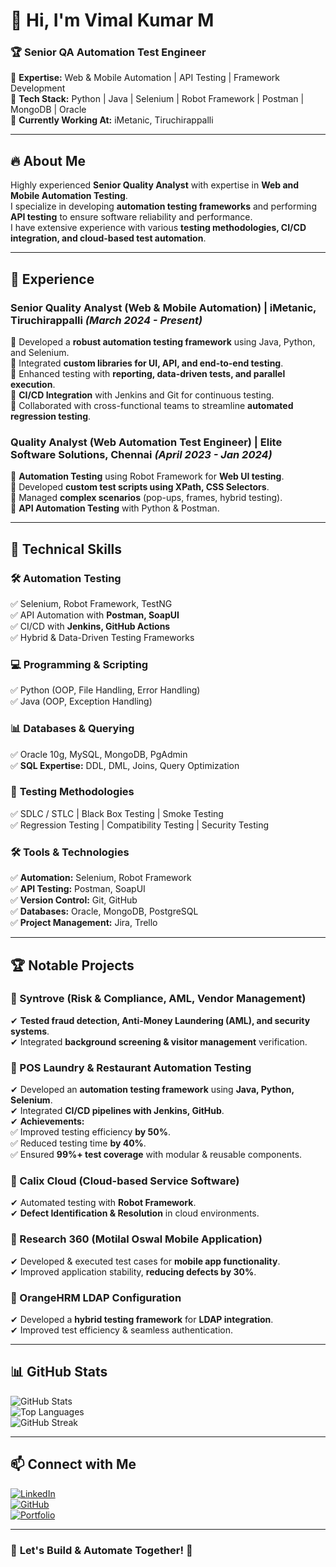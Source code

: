 # 👋 Hi, I'm Vimal Kumar M  
### 🏆 Senior QA Automation Test Engineer  

🔹 **Expertise:** Web & Mobile Automation | API Testing | Framework Development  
🔹 **Tech Stack:** Python | Java | Selenium | Robot Framework | Postman | MongoDB | Oracle  
🔹 **Currently Working At:** iMetanic, Tiruchirappalli  

---

## 🔥 About Me  

Highly experienced **Senior Quality Analyst** with expertise in **Web and Mobile Automation Testing**.  
I specialize in developing **automation testing frameworks** and performing **API testing** to ensure software reliability and performance.  
I have extensive experience with various **testing methodologies, CI/CD integration, and cloud-based test automation**.

---

## 💼 Experience  

### **Senior Quality Analyst (Web & Mobile Automation) | iMetanic, Tiruchirappalli** *(March 2024 - Present)*  
🔹 Developed a **robust automation testing framework** using Java, Python, and Selenium.  
🔹 Integrated **custom libraries for UI, API, and end-to-end testing**.  
🔹 Enhanced testing with **reporting, data-driven tests, and parallel execution**.  
🔹 **CI/CD Integration** with Jenkins and Git for continuous testing.  
🔹 Collaborated with cross-functional teams to streamline **automated regression testing**.

### **Quality Analyst (Web Automation Test Engineer) | Elite Software Solutions, Chennai** *(April 2023 - Jan 2024)*  
🔹 **Automation Testing** using Robot Framework for **Web UI testing**.  
🔹 Developed **custom test scripts using XPath, CSS Selectors**.  
🔹 Managed **complex scenarios** (pop-ups, frames, hybrid testing).  
🔹 **API Automation Testing** with Python & Postman.

---

## 🚀 Technical Skills  

### 🛠 **Automation Testing**  
✅ Selenium, Robot Framework, TestNG  
✅ API Automation with **Postman, SoapUI**  
✅ CI/CD with **Jenkins, GitHub Actions**  
✅ Hybrid & Data-Driven Testing Frameworks  

### 💻 **Programming & Scripting**  
✅ Python (OOP, File Handling, Error Handling)  
✅ Java (OOP, Exception Handling)  

### 📊 **Databases & Querying**  
✅ Oracle 10g, MySQL, MongoDB, PgAdmin  
✅ **SQL Expertise:** DDL, DML, Joins, Query Optimization  

### 🎯 **Testing Methodologies**  
✅ SDLC / STLC | Black Box Testing | Smoke Testing  
✅ Regression Testing | Compatibility Testing | Security Testing  

### 🛠 **Tools & Technologies**  
✅ **Automation:** Selenium, Robot Framework  
✅ **API Testing:** Postman, SoapUI  
✅ **Version Control:** Git, GitHub  
✅ **Databases:** Oracle, MongoDB, PostgreSQL  
✅ **Project Management:** Jira, Trello  

---

## 🏆 Notable Projects  

### **📌 Syntrove (Risk & Compliance, AML, Vendor Management)**  
✔ **Tested fraud detection, Anti-Money Laundering (AML), and security systems**.  
✔ Integrated **background screening & visitor management** verification.  

### **📌 POS Laundry & Restaurant Automation Testing**  
✔ Developed an **automation testing framework** using **Java, Python, Selenium**.  
✔ Integrated **CI/CD pipelines with Jenkins, GitHub**.  
✔ **Achievements:**  
✅ Improved testing efficiency **by 50%**.  
✅ Reduced testing time **by 40%**.  
✅ Ensured **99%+ test coverage** with modular & reusable components.  

### **📌 Calix Cloud (Cloud-based Service Software)**  
✔ Automated testing with **Robot Framework**.  
✔ **Defect Identification & Resolution** in cloud environments.  

### **📌 Research 360 (Motilal Oswal Mobile Application)**  
✔ Developed & executed test cases for **mobile app functionality**.  
✔ Improved application stability, **reducing defects by 30%**.  

### **📌 OrangeHRM LDAP Configuration**  
✔ Developed a **hybrid testing framework** for **LDAP integration**.  
✔ Improved test efficiency & seamless authentication.  

---

## 📊 GitHub Stats  

![GitHub Stats](https://github-readme-stats.vercel.app/api?username=YOUR_USERNAME&show_icons=true&theme=radical)  
![Top Languages](https://github-readme-stats.vercel.app/api/top-langs/?username=YOUR_USERNAME&layout=compact&theme=radical)  
![GitHub Streak](https://github-readme-streak-stats.herokuapp.com/?user=YOUR_USERNAME&theme=radical)  

---

## 📫 Connect with Me  

[![LinkedIn](https://img.shields.io/badge/LinkedIn-0077B5?style=for-the-badge&logo=linkedin)](https://www.linkedin.com/in/YOUR_LINKEDIN)  
[![GitHub](https://img.shields.io/badge/GitHub-181717?style=for-the-badge&logo=github)](https://github.com/YOUR_USERNAME)  
[![Portfolio](https://img.shields.io/badge/Portfolio-FF5722?style=for-the-badge&logo=react)](https://YOUR_PORTFOLIO_LINK)  

---

### 🌟 **Let's Build & Automate Together! 🚀**
